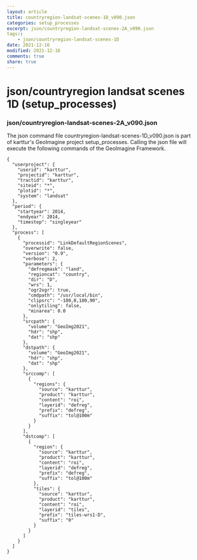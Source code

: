 ```yaml
---
layout: article
title: countryregion-landsat-scenes-1D_v090.json
categories: setup_processes
excerpt: json/countryregion-landsat-scenes-2A_v090.json
tags:: 
    - json/countryregion-landsat-scenes-1D
date: 2021-12-16
modified: 2021-12-16
comments: true
share: true
---
```


# json/countryregion landsat scenes 1D (setup_processes)

### json/countryregion-landsat-scenes-2A_v090.json

The json command file <span class='file'>countryregion-landsat-scenes-1D_v090.json</span> is part of karttur's GeoImagine project <span class='project'>setup_processes</span>. Calling the json file will execute the following commands of the GeoImagine Framework.

```
{
  "userproject": {
    "userid": "karttur",
    "projectid": "karttur",
    "tractid": "karttur",
    "siteid": "*",
    "plotid": "*",
    "system": "landsat"
  },
  "period": {
    "startyear": 2014,
    "endyear": 2014,
    "timestep": "singleyear"
  },
  "process": [
    {
      "processid": "LinkDefaultRegionScenes",
      "overwrite": false,
      "version": "0.9",
      "verbose": 2,
      "parameters": {
        "defregmask": "land",
        "regioncat": "country",
        "dir": "D",
        "wrs": 1,
        "ogr2ogr": true,
        "cmdpath": "/usr/local/bin",
        "clipsrc": "-180,0,180,90",
        "onlytiling": false,
        "minarea": 0.0
      },
      "srcpath": {
        "volume": "GeoImg2021",
        "hdr": "shp",
        "dat": "shp"
      },
      "dstpath": {
        "volume": "GeoImg2021",
        "hdr": "shp",
        "dat": "shp"
      },
      "srccomp": [
        {
          "regions": {
            "source": "karttur",
            "product": "karttur",
            "content": "roi",
            "layerid": "defreg",
            "prefix": "defreg",
            "suffix": "tol@100m"
          }
        }
      ],
      "dstcomp": [
        {
          "region": {
            "source": "karttur",
            "product": "karttur",
            "content": "roi",
            "layerid": "defreg",
            "prefix": "defreg",
            "suffix": "tol@100m"
          },
          "tiles": {
            "source": "karttur",
            "product": "karttur",
            "content": "roi",
            "layerid": "tiles",
            "prefix": "tiles-wrs1-D",
            "suffix": "0"
          }
        }
      ]
    }
  ]
}
```
